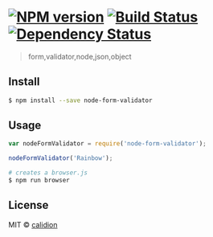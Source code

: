 #  [![NPM version][npm-image]][npm-url] [![Build Status][travis-image]][travis-url] [![Dependency Status][daviddm-image]][daviddm-url]

> form,validator,node,json,object


## Install

```sh
$ npm install --save node-form-validator
```


## Usage

```js
var nodeFormValidator = require('node-form-validator');

nodeFormValidator('Rainbow');
```

```sh
# creates a browser.js
$ npm run browser
```


## License

MIT © [calidion](blog.3gcnbeta.com)


[npm-image]: https://badge.fury.io/js/node-form-validator.svg
[npm-url]: https://npmjs.org/package/node-form-validator
[travis-image]: https://travis-ci.org/JSSDKCN/node-form-validator.svg?branch=master
[travis-url]: https://travis-ci.org/JSSDKCN/node-form-validator
[daviddm-image]: https://david-dm.org/JSSDKCN/node-form-validator.svg?theme=shields.io
[daviddm-url]: https://david-dm.org/JSSDKCN/node-form-validator
